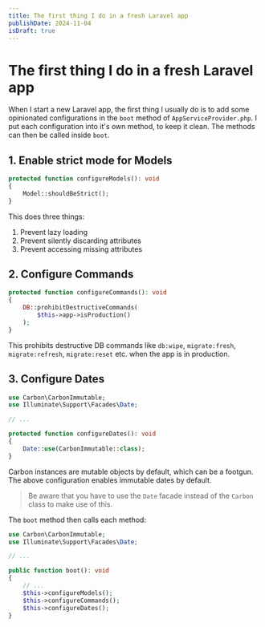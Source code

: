 ```yaml
---
title: The first thing I do in a fresh Laravel app
publishDate: 2024-11-04
isDraft: true
---
```


# The first thing I do in a fresh Laravel app

When I start a new Laravel app, the first thing I usually do is to add some opinionated configurations in the `boot` method of `AppServiceProvider.php`. I put each configuration into it's own method, to keep it clean. The methods can then be called inside `boot`.

## 1. Enable strict mode for Models

```php
protected function configureModels(): void
{
    Model::shouldBeStrict();
}
```

This does three things:

1. Prevent lazy loading
2. Prevent silently discarding attributes
3. Prevent accessing missing attributes

## 2. Configure Commands

```php
protected function configureCommands(): void
{
    DB::prohibitDestructiveCommands(
        $this->app->isProduction()
    );
}
```

This prohibits destructive DB commands like `db:wipe`, `migrate:fresh`, `migrate:refresh`, `migrate:reset` etc. when the app is in production.

## 3. Configure Dates

```php
use Carbon\CarbonImmutable;
use Illuminate\Support\Facades\Date;

// ...

protected function configureDates(): void
{
    Date::use(CarbonImmutable::class);
}
```

Carbon instances are mutable objects by default, which can be a footgun. The above configuration enables immutable dates by default.

> Be aware that you have to use the `Date` facade instead of the `Carbon` class to make use of this.

The `boot` method then calls each method:

```php
use Carbon\CarbonImmutable;
use Illuminate\Support\Facades\Date;

// ...

public function boot(): void
{
    // ...
    $this->configureModels();
    $this->configureCommands();
    $this->configureDates();
}
```
